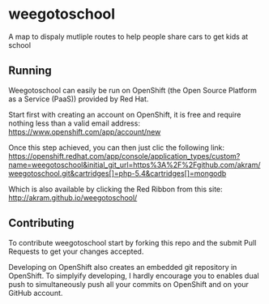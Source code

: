 # weegotoschool

A map to dispaly mutliple routes to help people share cars to get kids at school

## Running ##

Weegotoschool can easily be run on OpenShift (the Open Source Platform as a Service (PaaS)) provided by Red Hat.

Start first with creating an account on OpenShift, it is free and require nothing less than a valid email address:
https://www.openshift.com/app/account/new

Once this step achieved, you can then just clic the following link:
https://openshift.redhat.com/app/console/application_types/custom?name=weegotoschool&initial_git_url=https%3A%2F%2Fgithub.com/akram/weegotoschool.git&cartridges[]=php-5.4&cartridges[]=mongodb

Which is also available by clicking the Red Ribbon from this site: http://akram.github.io/weegotoschool/

## Contributing ##
To contribute weegotoschool start by forking this repo and the submit Pull Requests to get your changes accepted.

Developing on OpenShift also creates an embedded git repository in OpenShift.
To simplyify developing, I hardly encourage you to enables dual push to simultaneously push all your commits on OpenShift and on your GitHub account.

